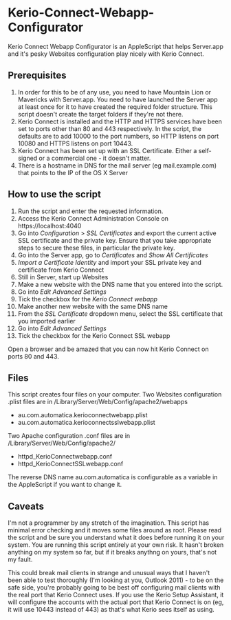 Kerio-Connect-Webapp-Configurator
=================================

Kerio Connect Webapp Configurator is an AppleScript that helps Server.app and it's pesky Websites configuration play nicely with Kerio Connect.

Prerequisites
-------------
1. In order for this to be of any use, you need to have Mountain Lion or Mavericks with Server.app.
   You need to have launched the Server app at least once for it to have created the required folder structure. This script doesn't create the target folders if they're not there.
2. Kerio Connect is installed and the HTTP and HTTPS services have been set to ports other than 80 and 443 respectively.
   In the script, the defaults are to add 10000 to the port numbers, so HTTP listens on port 10080 and HTTPS listens on port 10443.
3. Kerio Connect has been set up with an SSL Certificate. Either a self-signed or a commercial one - it doesn't matter.
4. There is a hostname in DNS for the mail server (eg mail.example.com) that points to the IP of the OS X Server

How to use the script
---------------------
1. Run the script and enter the requested information.
2. Access the Kerio Connect Administration Console on https://localhost:4040
3. Go into *Configuration* > *SSL Certificates* and export the current active SSL certificate and the private key.
   Ensure that you take appropriate steps to secure these files, in particular the private key.
4. Go into the Server app, go to *Certificates* and *Show All Certificates*
5. *Import a Certificate Identity* and import your SSL private key and certificate from Kerio Connect
6. Still in Server, start up Websites
7. Make a new website with the DNS name that you entered into the script.
8. Go into *Edit Advanced Settings*
9. Tick the checkbox for the *Kerio Connect webapp*
10. Make another new website with the same DNS name
11. From the *SSL Certificate* dropdown menu, select the SSL certificate that you imported earlier
11. Go into *Edit Advanced Settings*
12. Tick the checkbox for the Kerio Connect SSL webapp

Open a browser and be amazed that you can now hit Kerio Connect on ports 80 and 443.

Files
-----
This script creates four files on your computer.
Two Websites configuration .plist files are in /Library/Server/Web/Config/apache2/webapps
- au.com.automatica.kerioconnectwebapp.plist
- au.com.automatica.kerioconnectsslwebapp.plist

Two Apache configuration .conf files are in /Library/Server/Web/Config/apache2/
- httpd_KerioConnectwebapp.conf
- httpd_KerioConnectSSLwebapp.conf

The reverse DNS name au.com.automatica is configurable as a variable in the AppleScript if you want to change it.

Caveats
-------
I'm not a programmer by any stretch of the imagination. This script has minimal error checking and it moves some files around as root. Please read the script and be sure you understand what it does before running it on your system. You are running this script entirely at your own risk. It hasn't broken anything on my system so far, but if it breaks anythng on yours, that's not my fault.

This could break mail clients in strange and unusual ways that I haven't been able to test thoroughly (I'm looking at you, Outlook 2011) - to be on the safe side, you're probably going to be best off configuring mail clients with the real port that Kerio Connect uses. If you use the Kerio Setup Assistant, it will configure the accounts with the actual port that Kerio Connect is on (eg, it will use 10443 instead of 443) as that's what Kerio sees itself as using.